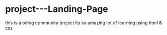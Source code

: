 # project---Landing-Page
this is a oding community project its so amazing lot of learning using html &amp; css
